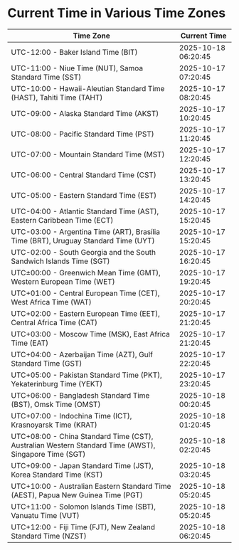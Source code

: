 # Current Time in Various Time Zones

| Time Zone | Current Time |
|-----------|--------------|
| UTC-12:00 - Baker Island Time (BIT) | 2025-10-18 06:20:45 |
| UTC-11:00 - Niue Time (NUT), Samoa Standard Time (SST) | 2025-10-17 07:20:45 |
| UTC-10:00 - Hawaii-Aleutian Standard Time (HAST), Tahiti Time (TAHT) | 2025-10-17 08:20:45 |
| UTC-09:00 - Alaska Standard Time (AKST) | 2025-10-17 10:20:45 |
| UTC-08:00 - Pacific Standard Time (PST) | 2025-10-17 11:20:45 |
| UTC-07:00 - Mountain Standard Time (MST) | 2025-10-17 12:20:45 |
| UTC-06:00 - Central Standard Time (CST) | 2025-10-17 13:20:45 |
| UTC-05:00 - Eastern Standard Time (EST) | 2025-10-17 14:20:45 |
| UTC-04:00 - Atlantic Standard Time (AST), Eastern Caribbean Time (ECT) | 2025-10-17 15:20:45 |
| UTC-03:00 - Argentina Time (ART), Brasília Time (BRT), Uruguay Standard Time (UYT) | 2025-10-17 15:20:45 |
| UTC-02:00 - South Georgia and the South Sandwich Islands Time (SGT) | 2025-10-17 16:20:45 |
| UTC±00:00 - Greenwich Mean Time (GMT), Western European Time (WET) | 2025-10-17 19:20:45 |
| UTC+01:00 - Central European Time (CET), West Africa Time (WAT) | 2025-10-17 20:20:45 |
| UTC+02:00 - Eastern European Time (EET), Central Africa Time (CAT) | 2025-10-17 21:20:45 |
| UTC+03:00 - Moscow Time (MSK), East Africa Time (EAT) | 2025-10-17 21:20:45 |
| UTC+04:00 - Azerbaijan Time (AZT), Gulf Standard Time (GST) | 2025-10-17 22:20:45 |
| UTC+05:00 - Pakistan Standard Time (PKT), Yekaterinburg Time (YEKT) | 2025-10-17 23:20:45 |
| UTC+06:00 - Bangladesh Standard Time (BST), Omsk Time (OMST) | 2025-10-18 00:20:45 |
| UTC+07:00 - Indochina Time (ICT), Krasnoyarsk Time (KRAT) | 2025-10-18 01:20:45 |
| UTC+08:00 - China Standard Time (CST), Australian Western Standard Time (AWST), Singapore Time (SGT) | 2025-10-18 02:20:45 |
| UTC+09:00 - Japan Standard Time (JST), Korea Standard Time (KST) | 2025-10-18 03:20:45 |
| UTC+10:00 - Australian Eastern Standard Time (AEST), Papua New Guinea Time (PGT) | 2025-10-18 05:20:45 |
| UTC+11:00 - Solomon Islands Time (SBT), Vanuatu Time (VUT) | 2025-10-18 05:20:45 |
| UTC+12:00 - Fiji Time (FJT), New Zealand Standard Time (NZST) | 2025-10-18 06:20:45 |
